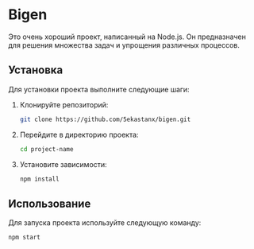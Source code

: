 # Bigen

Это очень хороший проект, написанный на Node.js. Он предназначен для решения множества задач и упрощения различных процессов.

## Установка

Для установки проекта выполните следующие шаги:

1. Клонируйте репозиторий:
    ```bash
    git clone https://github.com/5ekastanx/bigen.git
    ```

2. Перейдите в директорию проекта:
    ```bash
    cd project-name
    ```

3. Установите зависимости:
    ```bash
    npm install
    ```

## Использование

Для запуска проекта используйте следующую команду:

```bash
npm start
